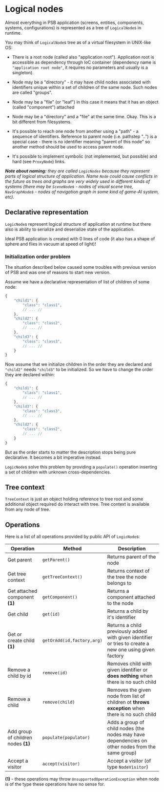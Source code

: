 # Logical nodes

Almost everything in PSB application (screens, entities, components, systems, configurations) is represented as a tree of `LogicalNode`s in runtime.

You may think of `LogicalNode`s tree as of a virtual filesystem in UNIX-like OS:

* There is a root node (called also "application root").
    Application root is accessible as dependency through IoC container (dependency name is `"application root node"`, it requires no parameters and usually is a singleton).

* Node may be a "directory" - it may have child nodes associated with identifiers unique within a set of children of the same node.
    Such nodes are called "groups".

* Node may be a "file" (or "leaf") in this case it means that it has an object (called "component") attached

* Node may be a "directory" and a "file" at the same time.
    Okay.
    This is a bit different from filesystems.

* It's possible to reach one node from another using a "path" - a sequence of identifiers.
    Reference to parent node (i.e. pathstep "..") is a special case - there is no identifier meaning "parent of this node" so another method should be used to access parent node.

* It's possible to implement symbolic (not implemented, but possible) and hard (see `ProxyNode`) links.

*__Note about naming:__ they are called `LogicNodes` because they represent parts of logical structure of application.
Name `Node` could cause conflicts in the future as trees and graphs are very widely used in different kinds of systems (there may be `SceneNode`s - nodes of visual scene tree, `NavGraphNode`s - nodes of navigation graph in some kind of game-AI system, etc).*

## Declarative representation

`LogicNode`s represent logical structure of application at runtime but there also is ability to serialize and deserialize state of the application.



Ideal PSB application is created with 0 lines of code (it also has a shape of sphere and flies in vacuum at speed of light)!

### Initialization order problem

The situation described below caused some troubles with previous version of PSB and was one of reasons to start new version.

Assume we have a declarative representation of list of children of some node:

```JavaScript
{
    "child1": {
        "class": "class1",
        // ... //
    },
    "child2": {
        "class": "class2",
        // ... //
    },
    "child3": {
        "class": "class3",
        // ... //
    }
}
```

Now assume that we initialize children in the order they are declared and `"child2"` needs `"child3"` to be initialized.
So we have to change the order they are declared within:

```JavaScript
{
    "child1": {
        "class": "class1",
        // ... //
    },
    "child3": {
        "class": "class3",
        // ... //
    },
    "child2": {
        "class": "class2",
        // ... //
    }
}
```

But as the order starts to matter the description stops being pure declarative.
It becomes a bit imperative instead.

`LogicNode`s solve this problem by providing a `populate()` operation inserting a set of children with unknown cross-dependencies.

## Tree context

`TreeContext` is just an object holding reference to tree root and some additional object required do interact with tree.
Tree context is available from any node of tree.

## Operations

Here is a list of all operations provided by public API of `LogicNode`s:

|     Operation     |        Method      |           Description          |
|-------------------|--------------------|--------------------------------|
| Get parent        | `getParent()`      | Returns parent of the node |
| Get tree context  | `getTreeContext()` | Returns context of the tree the node belongs to |
| Get attached component **(1)** | `getComponent()` | Returns a component attached to the node |
| Get child         | `get(id)`          | Returns a child by it's identifier |
| Get or create child **(1)** | `getOrAdd(id,factory,arg)` | Returns a child previously added with given identifier or tries to create a new one using given factory |
| Remove a child by id | `remove(id)` | Removes child with given identifier or **does nothing** when there is no such child |
| Remove a child | `remove(child)` | Removes the given node from list of children ot **throws exception** when there is no such child |
| Add group of children nodes **(1)** | `populate(populator)` | Adds a group of child nodes (the nodes may have dependencies on other nodes from the same group) |
| Accept a visitor | `accept(visitor)` | Accept a visitor (of type `NodeVisitor`) |

**(1)** - these operations may throw `UnsupportedOperationException` when node is of the type these operations have no sense for.
